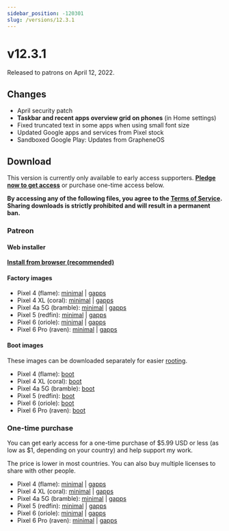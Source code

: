 ```yaml
---
sidebar_position: -120301
slug: /versions/12.3.1
---
```


# v12.3.1

Released to patrons on April 12, 2022.

## Changes

- April security patch
- **Taskbar and recent apps overview grid on phones** (in Home settings)
- Fixed truncated text in some apps when using small font size
- Updated Google apps and services from Pixel stock
- Sandboxed Google Play: Updates from GrapheneOS

## Download

This version is currently only available to early access supporters. **[Pledge now to get access](https://patreon.com/kdrag0n)** or purchase one-time access below.

**By accessing any of the following files, you agree to the [Terms of Service](https://kdrag0n.dev/terms-of-service). Sharing downloads is strictly prohibited and will result in a permanent ban.**

### Patreon

#### Web installer

**[Install from browser (recommended)](https://patreon.kdrag0n.dev/protonaosp-install/)**

#### Factory images

- Pixel 4 (flame): [minimal](https://patreon.kdrag0n.dev/exclusive/proton-aosp_flame-factory_12.3.1-test1.zip) | [gapps](https://patreon.kdrag0n.dev/exclusive/proton-aosp_flame-factory_12.3.1-test1-gapps.zip)
- Pixel 4 XL (coral): [minimal](https://patreon.kdrag0n.dev/exclusive/proton-aosp_coral-factory_12.3.1-test1.zip) | [gapps](https://patreon.kdrag0n.dev/exclusive/proton-aosp_coral-factory_12.3.1-test1-gapps.zip)
- Pixel 4a 5G (bramble): [minimal](https://patreon.kdrag0n.dev/exclusive/proton-aosp_bramble-factory_12.3.1-test1.zip) | [gapps](https://patreon.kdrag0n.dev/exclusive/proton-aosp_bramble-factory_12.3.1-test1-gapps.zip)
- Pixel 5 (redfin): [minimal](https://patreon.kdrag0n.dev/exclusive/proton-aosp_redfin-factory_12.3.1-test1.zip) | [gapps](https://patreon.kdrag0n.dev/exclusive/proton-aosp_redfin-factory_12.3.1-test1-gapps.zip)
- Pixel 6 (oriole): [minimal](https://patreon.kdrag0n.dev/exclusive/proton-aosp_oriole-factory_12.3.1-test1.zip) | [gapps](https://patreon.kdrag0n.dev/exclusive/proton-aosp_oriole-factory_12.3.1-test1-gapps.zip)
- Pixel 6 Pro (raven): [minimal](https://patreon.kdrag0n.dev/exclusive/proton-aosp_raven-factory_12.3.1-test1.zip) | [gapps](https://patreon.kdrag0n.dev/exclusive/proton-aosp_raven-factory_12.3.1-test1-gapps.zip)

#### Boot images

These images can be downloaded separately for easier [rooting](../../advanced/rooting.md).

- Pixel 4 (flame): [boot](https://patreon.kdrag0n.dev/protonaosp-boot/proton-aosp_flame-factory_12.3.1-test1_boot.img)
- Pixel 4 XL (coral): [boot](https://patreon.kdrag0n.dev/protonaosp-boot/proton-aosp_coral-factory_12.3.1-test1_boot.img)
- Pixel 4a 5G (bramble): [boot](https://patreon.kdrag0n.dev/protonaosp-boot/proton-aosp_bramble-factory_12.3.1-test1_boot.img)
- Pixel 5 (redfin): [boot](https://patreon.kdrag0n.dev/protonaosp-boot/proton-aosp_redfin-factory_12.3.1-test1_boot.img)
- Pixel 6 (oriole): [boot](https://patreon.kdrag0n.dev/protonaosp-boot/proton-aosp_oriole-factory_12.3.1-test1_boot.img)
- Pixel 6 Pro (raven): [boot](https://patreon.kdrag0n.dev/protonaosp-boot/proton-aosp_raven-factory_12.3.1-test1_boot.img)

### One-time purchase

You can get early access for a one-time purchase of $5.99 USD or less (as low as $1, depending on your country) and help support my work.

The price is lower in most countries. You can also buy multiple licenses to share with other people.

- Pixel 4 (flame): [minimal](https://patreon.kdrag0n.dev/buy/exclusive/proton-aosp_flame-factory_12.3.1-test1.zip) | [gapps](https://patreon.kdrag0n.dev/buy/exclusive/proton-aosp_flame-factory_12.3.1-test1-gapps.zip)
- Pixel 4 XL (coral): [minimal](https://patreon.kdrag0n.dev/buy/exclusive/proton-aosp_coral-factory_12.3.1-test1.zip) | [gapps](https://patreon.kdrag0n.dev/buy/exclusive/proton-aosp_coral-factory_12.3.1-test1-gapps.zip)
- Pixel 4a 5G (bramble): [minimal](https://patreon.kdrag0n.dev/buy/exclusive/proton-aosp_bramble-factory_12.3.1-test1.zip) | [gapps](https://patreon.kdrag0n.dev/buy/exclusive/proton-aosp_bramble-factory_12.3.1-test1-gapps.zip)
- Pixel 5 (redfin): [minimal](https://patreon.kdrag0n.dev/buy/exclusive/proton-aosp_redfin-factory_12.3.1-test1.zip) | [gapps](https://patreon.kdrag0n.dev/buy/exclusive/proton-aosp_redfin-factory_12.3.1-test1-gapps.zip)
- Pixel 6 (oriole): [minimal](https://patreon.kdrag0n.dev/buy/exclusive/proton-aosp_oriole-factory_12.3.1-test1.zip) | [gapps](https://patreon.kdrag0n.dev/buy/exclusive/proton-aosp_oriole-factory_12.3.1-test1-gapps.zip)
- Pixel 6 Pro (raven): [minimal](https://patreon.kdrag0n.dev/buy/exclusive/proton-aosp_raven-factory_12.3.1-test1.zip) | [gapps](https://patreon.kdrag0n.dev/buy/exclusive/proton-aosp_raven-factory_12.3.1-test1-gapps.zip)
